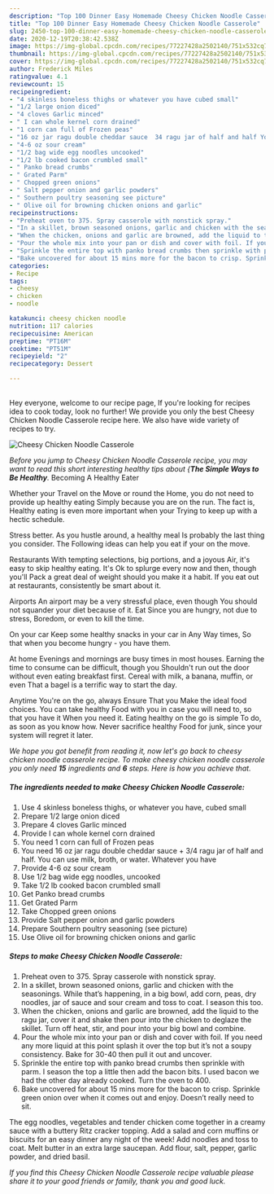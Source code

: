 ```yaml
---
description: "Top 100 Dinner Easy Homemade Cheesy Chicken Noodle Casserole"
title: "Top 100 Dinner Easy Homemade Cheesy Chicken Noodle Casserole"
slug: 2450-top-100-dinner-easy-homemade-cheesy-chicken-noodle-casserole
date: 2020-12-19T20:38:42.538Z
image: https://img-global.cpcdn.com/recipes/77227428a2502140/751x532cq70/cheesy-chicken-noodle-casserole-recipe-main-photo.jpg
thumbnail: https://img-global.cpcdn.com/recipes/77227428a2502140/751x532cq70/cheesy-chicken-noodle-casserole-recipe-main-photo.jpg
cover: https://img-global.cpcdn.com/recipes/77227428a2502140/751x532cq70/cheesy-chicken-noodle-casserole-recipe-main-photo.jpg
author: Frederick Miles
ratingvalue: 4.1
reviewcount: 15
recipeingredient:
- "4 skinless boneless thighs or whatever you have cubed small"
- "1/2 large onion diced"
- "4 cloves Garlic minced"
- " I can whole kernel corn drained"
- "1 corn can full of Frozen peas"
- "16 oz jar ragu double cheddar sauce  34 ragu jar of half and half You can use milk broth or water Whatever you have"
- "4-6 oz sour cream"
- "1/2 bag wide egg noodles uncooked"
- "1/2 lb cooked bacon crumbled small"
- " Panko bread crumbs"
- " Grated Parm"
- " Chopped green onions"
- " Salt pepper onion and garlic powders"
- " Southern poultry seasoning see picture"
- " Olive oil for browning chicken onions and garlic"
recipeinstructions:
- "Preheat oven to 375. Spray casserole with nonstick spray."
- "In a skillet, brown seasoned onions, garlic and chicken with the seasonings. While that’s happening, in a big bowl, add corn, peas, dry noodles, jar of sauce and sour cream and toss to coat. I season this too."
- "When the chicken, onions and garlic are browned, add the liquid to the ragu jar, cover it and shake then pour into the chicken to deglaze the skillet. Turn off heat, stir, and pour into your big bowl and combine."
- "Pour the whole mix into your pan or dish and cover with foil. If you need any more liquid at this point splash it over the top but it’s not a soupy consistency. Bake for 30-40 then pull it out and uncover."
- "Sprinkle the entire top with panko bread crumbs then sprinkle with parm. I season the top a little then add the bacon bits. I used bacon we had the other day already cooked. Turn the oven to 400."
- "Bake uncovered for about 15 mins more for the bacon to crisp. Sprinkle green onion over when it comes out and enjoy. Doesn’t really need to sit."
categories:
- Recipe
tags:
- cheesy
- chicken
- noodle

katakunci: cheesy chicken noodle 
nutrition: 117 calories
recipecuisine: American
preptime: "PT16M"
cooktime: "PT51M"
recipeyield: "2"
recipecategory: Dessert

---
```

<br>
Hey everyone, welcome to our recipe page, If you're looking for recipes idea to cook today, look no further! We provide you only the best Cheesy Chicken Noodle Casserole recipe here. We also have wide variety of recipes to try.
<br>


![Cheesy Chicken Noodle Casserole](https://img-global.cpcdn.com/recipes/77227428a2502140/751x532cq70/cheesy-chicken-noodle-casserole-recipe-main-photo.jpg)

<i>Before you jump to Cheesy Chicken Noodle Casserole recipe, you may want to read this short interesting healthy tips about {<strong>The Simple Ways to Be Healthy</strong>.</i>
Becoming A Healthy Eater

Whether your Travel on the Move or round the
Home, you do not need to provide up healthy eating
Simply because you are on the run. The fact is,
Healthy eating is even more important when your
Trying to keep up with a hectic schedule.


Stress better. As you hustle around, a healthy meal
Is probably the last thing you consider. The
Following ideas can help you eat if your on the move.

Restaurants
With tempting selections, big portions, and a joyous 
Air, it's easy to skip healthy eating. It's
Ok to splurge every now and then, though you'll
Pack a great deal of weight should you make it a habit.
If you eat out at restaurants, consistently be smart
about it.

Airports
An airport may be a very stressful place, even though 
You should not squander your diet because of it. Eat
Since you are hungry, not due to stress,
Boredom, or even to kill the time.

On your car
Keep some healthy snacks in your car in Any Way times,
So that when you become hungry - you have them.

At home
Evenings and mornings are busy times in most houses.
Earning the time to consume can be difficult, though you
Shouldn't run out the door without even eating breakfast
first. Cereal with milk, a banana, muffin, or even
That a bagel is a terrific way to start the day.

Anytime You're on the go, always Ensure That you
Make the ideal food choices. You can take healthy
Food with you in case you will need to, so that you have it
When you need it. Eating healthy on the go is simple 
To do, as soon as you know how. Never sacrifice healthy
Food for junk, since your system will regret it later.


<i>We hope you got benefit from reading it, now let's go back to cheesy chicken noodle casserole recipe. To make cheesy chicken noodle casserole you only need <strong>15</strong> ingredients and <strong>6</strong> steps. Here is how you achieve that.
</i>

##### The ingredients needed to make Cheesy Chicken Noodle Casserole:

1. Use 4 skinless boneless thighs, or whatever you have, cubed small
1. Prepare 1/2 large onion diced
1. Prepare 4 cloves Garlic minced
1. Provide  I can whole kernel corn drained
1. You need 1 corn can full of Frozen peas
1. You need 16 oz jar ragu double cheddar sauce + 3/4 ragu jar of half and half. You can use milk, broth, or water. Whatever you have
1. Provide 4-6 oz sour cream
1. Use 1/2 bag wide egg noodles, uncooked
1. Take 1/2 lb cooked bacon crumbled small
1. Get  Panko bread crumbs
1. Get  Grated Parm
1. Take  Chopped green onions
1. Provide  Salt pepper onion and garlic powders
1. Prepare  Southern poultry seasoning (see picture)
1. Use  Olive oil for browning chicken onions and garlic


##### Steps to make Cheesy Chicken Noodle Casserole:

1. Preheat oven to 375. Spray casserole with nonstick spray.
1. In a skillet, brown seasoned onions, garlic and chicken with the seasonings. While that’s happening, in a big bowl, add corn, peas, dry noodles, jar of sauce and sour cream and toss to coat. I season this too.
1. When the chicken, onions and garlic are browned, add the liquid to the ragu jar, cover it and shake then pour into the chicken to deglaze the skillet. Turn off heat, stir, and pour into your big bowl and combine.
1. Pour the whole mix into your pan or dish and cover with foil. If you need any more liquid at this point splash it over the top but it’s not a soupy consistency. Bake for 30-40 then pull it out and uncover.
1. Sprinkle the entire top with panko bread crumbs then sprinkle with parm. I season the top a little then add the bacon bits. I used bacon we had the other day already cooked. Turn the oven to 400.
1. Bake uncovered for about 15 mins more for the bacon to crisp. Sprinkle green onion over when it comes out and enjoy. Doesn’t really need to sit.


The egg noodles, vegetables and tender chicken come together in a creamy sauce with a buttery Ritz cracker topping. Add a salad and corn muffins or biscuits for an easy dinner any night of the week! Add noodles and toss to coat. Melt butter in an extra large saucepan. Add flour, salt, pepper, garlic powder, and dried basil. 

<i>If you find this Cheesy Chicken Noodle Casserole recipe valuable please share it to your good friends or family, thank you and good luck.</i>
